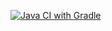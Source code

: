 [![Java CI with Gradle](https://github.com/GermanIzhboldin/API_CI_testing/actions/workflows/gradle.yml/badge.svg)](https://github.com/GermanIzhboldin/API_CI_testing/actions/workflows/gradle.yml)
